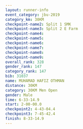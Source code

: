 ```yaml
---
layout: runner-info 
event_category: jbu-2019 
category_km: 30KM 
checkpoint-name2: Split 1 SMK 
checkpoint-name3: Split 2 E Farm 
checkpoint-name4: 
checkpoint-name5: 
checkpoint-name6: 
checkpoint-name7: 
checkpoint-name8: 
checkpoint-name9: 
overall_rank: 328
gender_rank: 147
category_rank: 147
bib: 31037
name: MUHAMAD HAFIZ OTHMAN
distance: 30KM
category: 30KM Men Open
gender: Male
time: 6-33-14.9
start: 2-00-00.0
checkpoint2: 4-43-04.4
checkpoint3: 7-45-42.4
finish: 8-33-14.9
---
```

